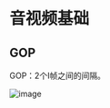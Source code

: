 # 音视频基础

## GOP

GOP：2个I帧之间的间隔。

![image](https://github.com/user-attachments/assets/a20bd853-2d23-4bd7-8e17-d50c96d3b5ee)


